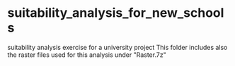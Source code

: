 # suitability_analysis_for_new_schools
suitability analysis exercise for a university project 
This folder includes also the raster files used for this analysis under "Raster.7z"
